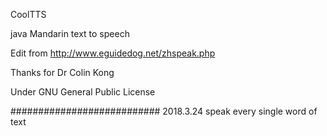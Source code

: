 CoolTTS

java Mandarin text to speech 

Edit from http://www.eguidedog.net/zhspeak.php 

Thanks for Dr Colin Kong

Under GNU General Public License


###########################
2018.3.24  speak every single word of text



